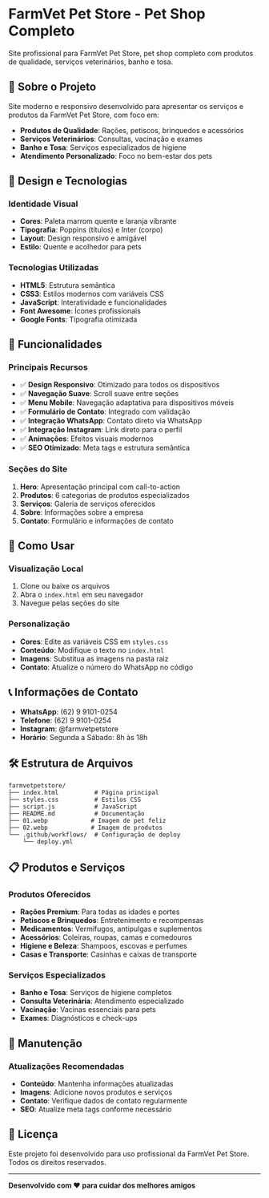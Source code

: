 # FarmVet Pet Store - Pet Shop Completo

Site profissional para FarmVet Pet Store, pet shop completo com produtos de qualidade, serviços veterinários, banho e tosa.

## 🐾 Sobre o Projeto

Site moderno e responsivo desenvolvido para apresentar os serviços e produtos da FarmVet Pet Store, com foco em:

- **Produtos de Qualidade**: Rações, petiscos, brinquedos e acessórios
- **Serviços Veterinários**: Consultas, vacinação e exames
- **Banho e Tosa**: Serviços especializados de higiene
- **Atendimento Personalizado**: Foco no bem-estar dos pets

## 🎨 Design e Tecnologias

### Identidade Visual
- **Cores**: Paleta marrom quente e laranja vibrante
- **Tipografia**: Poppins (títulos) e Inter (corpo)
- **Layout**: Design responsivo e amigável
- **Estilo**: Quente e acolhedor para pets

### Tecnologias Utilizadas
- **HTML5**: Estrutura semântica
- **CSS3**: Estilos modernos com variáveis CSS
- **JavaScript**: Interatividade e funcionalidades
- **Font Awesome**: Ícones profissionais
- **Google Fonts**: Tipografia otimizada

## 📱 Funcionalidades

### Principais Recursos
- ✅ **Design Responsivo**: Otimizado para todos os dispositivos
- ✅ **Navegação Suave**: Scroll suave entre seções
- ✅ **Menu Mobile**: Navegação adaptativa para dispositivos móveis
- ✅ **Formulário de Contato**: Integrado com validação
- ✅ **Integração WhatsApp**: Contato direto via WhatsApp
- ✅ **Integração Instagram**: Link direto para o perfil
- ✅ **Animações**: Efeitos visuais modernos
- ✅ **SEO Otimizado**: Meta tags e estrutura semântica

### Seções do Site
1. **Hero**: Apresentação principal com call-to-action
2. **Produtos**: 6 categorias de produtos especializados
3. **Serviços**: Galeria de serviços oferecidos
4. **Sobre**: Informações sobre a empresa
5. **Contato**: Formulário e informações de contato

## 🚀 Como Usar

### Visualização Local
1. Clone ou baixe os arquivos
2. Abra o `index.html` em seu navegador
3. Navegue pelas seções do site

### Personalização
- **Cores**: Edite as variáveis CSS em `styles.css`
- **Conteúdo**: Modifique o texto no `index.html`
- **Imagens**: Substitua as imagens na pasta raiz
- **Contato**: Atualize o número do WhatsApp no código

## 📞 Informações de Contato

- **WhatsApp**: (62) 9 9101-0254
- **Telefone**: (62) 9 9101-0254
- **Instagram**: @farmvetpetstore
- **Horário**: Segunda a Sábado: 8h às 18h

## 🛠️ Estrutura de Arquivos

```
farmvetpetstore/
├── index.html          # Página principal
├── styles.css          # Estilos CSS
├── script.js           # JavaScript
├── README.md           # Documentação
├── 01.webp            # Imagem de pet feliz
├── 02.webp            # Imagem de produtos
└── .github/workflows/  # Configuração de deploy
    └── deploy.yml
```

## 📋 Produtos e Serviços

### Produtos Oferecidos
- **Rações Premium**: Para todas as idades e portes
- **Petiscos e Brinquedos**: Entretenimento e recompensas
- **Medicamentos**: Vermífugos, antipulgas e suplementos
- **Acessórios**: Coleiras, roupas, camas e comedouros
- **Higiene e Beleza**: Shampoos, escovas e perfumes
- **Casas e Transporte**: Casinhas e caixas de transporte

### Serviços Especializados
- **Banho e Tosa**: Serviços de higiene completos
- **Consulta Veterinária**: Atendimento especializado
- **Vacinação**: Vacinas essenciais para pets
- **Exames**: Diagnósticos e check-ups

## 🔧 Manutenção

### Atualizações Recomendadas
- **Conteúdo**: Mantenha informações atualizadas
- **Imagens**: Adicione novos produtos e serviços
- **Contato**: Verifique dados de contato regularmente
- **SEO**: Atualize meta tags conforme necessário

## 📄 Licença

Este projeto foi desenvolvido para uso profissional da FarmVet Pet Store. Todos os direitos reservados.

---

**Desenvolvido com ❤️ para cuidar dos melhores amigos** 